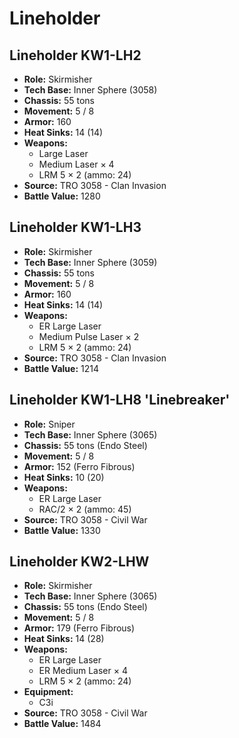 # Lineholder
## Lineholder KW1-LH2
- **Role:** Skirmisher
- **Tech Base:** Inner Sphere (3058)
- **Chassis:** 55 tons
- **Movement:** 5 / 8
- **Armor:** 160
- **Heat Sinks:** 14 (14)
- **Weapons:**
  - Large Laser
  - Medium Laser × 4
  - LRM 5 × 2 (ammo: 24)
- **Source:** TRO 3058 - Clan Invasion
- **Battle Value:** 1280

## Lineholder KW1-LH3
- **Role:** Skirmisher
- **Tech Base:** Inner Sphere (3059)
- **Chassis:** 55 tons
- **Movement:** 5 / 8
- **Armor:** 160
- **Heat Sinks:** 14 (14)
- **Weapons:**
  - ER Large Laser
  - Medium Pulse Laser × 2
  - LRM 5 × 2 (ammo: 24)
- **Source:** TRO 3058 - Clan Invasion
- **Battle Value:** 1214

## Lineholder KW1-LH8 'Linebreaker'
- **Role:** Sniper
- **Tech Base:** Inner Sphere (3065)
- **Chassis:** 55 tons (Endo Steel)
- **Movement:** 5 / 8
- **Armor:** 152 (Ferro Fibrous)
- **Heat Sinks:** 10 (20)
- **Weapons:**
  - ER Large Laser
  - RAC/2 × 2 (ammo: 45)
- **Source:** TRO 3058 - Civil War
- **Battle Value:** 1330

## Lineholder KW2-LHW
- **Role:** Skirmisher
- **Tech Base:** Inner Sphere (3065)
- **Chassis:** 55 tons (Endo Steel)
- **Movement:** 5 / 8
- **Armor:** 179 (Ferro Fibrous)
- **Heat Sinks:** 14 (28)
- **Weapons:**
  - ER Large Laser
  - ER Medium Laser × 4
  - LRM 5 × 2 (ammo: 24)
- **Equipment:**
  - C3i
- **Source:** TRO 3058 - Civil War
- **Battle Value:** 1484

